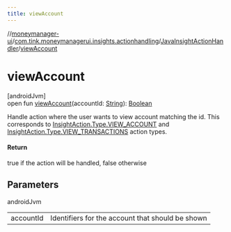 ```yaml
---
title: viewAccount
---
```

//[moneymanager-ui](../../../index.html)/[com.tink.moneymanagerui.insights.actionhandling](../index.html)/[JavaInsightActionHandler](index.html)/[viewAccount](view-account.html)



# viewAccount



[androidJvm]\
open fun [viewAccount](view-account.html)(accountId: [String](https://kotlinlang.org/api/latest/jvm/stdlib/kotlin/-string/index.html)): [Boolean](https://kotlinlang.org/api/latest/jvm/stdlib/kotlin/-boolean/index.html)



Handle action where the user wants to view account matching the id. This corresponds to [InsightAction.Type.VIEW_ACCOUNT](../../com.tink.model.insights/-insight-action/-type/-v-i-e-w_-a-c-c-o-u-n-t/index.html) and [InsightAction.Type.VIEW_TRANSACTIONS](../../com.tink.model.insights/-insight-action/-type/-v-i-e-w_-t-r-a-n-s-a-c-t-i-o-n-s/index.html) action types.



#### Return



true if the action will be handled, false otherwise



## Parameters


androidJvm

| | |
|---|---|
| accountId | Identifiers for the account that should be shown |




